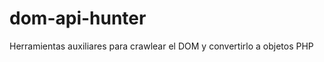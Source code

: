 dom-api-hunter
==============

Herramientas auxiliares para crawlear el DOM y convertirlo a objetos PHP
